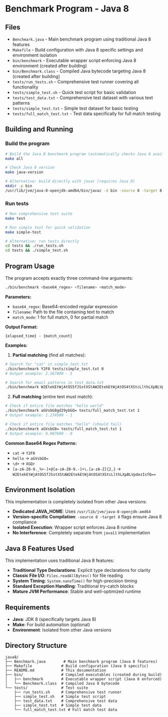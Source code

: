# Benchmark Program - Java 8

## Files
- `Benchmark.java` - Main benchmark program using traditional Java 8 features
- `Makefile` - Build configuration with Java 8 specific settings and environment isolation
- `bin/benchmark` - Executable wrapper script enforcing Java 8 environment (created after building)
- `bin/Benchmark.class` - Compiled Java bytecode targeting Java 8 (created after building)
- `tests/run_tests.sh` - Comprehensive test runner covering all functionality
- `tests/simple_test.sh` - Quick test script for basic validation
- `tests/test_data.txt` - Comprehensive test dataset with various text patterns
- `tests/simple_test.txt` - Simple test dataset for basic testing
- `tests/full_match_test.txt` - Test data specifically for full match testing

## Building and Running

### Build the program
```bash
# Build the Java 8 benchmark program (automatically checks Java 8 availability)
make all

# Check Java 8 version
make java-version

# Alternative: build directly with javac (requires Java 8)
mkdir -p bin
/usr/lib/jvm/java-8-openjdk-amd64/bin/javac -d bin -source 8 -target 8 Benchmark.java
```

### Run tests
```bash
# Run comprehensive test suite
make test

# Run simple test for quick validation
make simple-test

# Alternative: run tests directly
cd tests && ./run_tests.sh
cd tests && ./simple_test.sh
```

## Program Usage

The program accepts exactly three command-line arguments:

```bash
./bin/benchmark <base64_regex> <filename> <match_mode>
```

**Parameters:**
- `base64_regex`: Base64-encoded regular expression
- `filename`: Path to the file containing text to match
- `match_mode`: 1 for full match, 0 for partial match

**Output Format:**
```
{elapsed_time} - {match_count}
```

**Examples:**

1. **Partial matching** (find all matches):
```bash
# Search for "cat" in simple_test.txt
./bin/benchmark Y2F0 tests/simple_test.txt 0
# Output example: 2.567800 - 5

# Search for email patterns in test_data.txt
./bin/benchmark W2EtekEtWjAtOS5fJSstXStAW2EtekEtWjAtOS4tXStcLlthLXpBLVpdezIsfQ== tests/test_data.txt 0
```

2. **Full matching** (entire text must match):
```bash
# Check if entire file matches "hello world"
./bin/benchmark aGVsbG8gd29ybGQ= tests/full_match_test.txt 1
# Output example: 1.234500 - 1

# Check if entire file matches "hello" (should fail)
./bin/benchmark aGVsbG8= tests/full_match_test.txt 1
# Output example: 0.987600 - 0
```

**Common Base64 Regex Patterns:**
- `cat` → `Y2F0`
- `hello` → `aGVsbG8=`
- `\d+` → `XGQr`
- `[a-zA-Z0-9._%+-]+@[a-zA-Z0-9.-]+\.[a-zA-Z]{2,}` → `W2EtekEtWjAtOS5fJSstXStAW2EtekEtWjAtOS4tXStcLlthLXpBLVpdezIsfQ==`

## Environment Isolation

This implementation is completely isolated from other Java versions:

- **Dedicated JAVA_HOME**: Uses `/usr/lib/jvm/java-8-openjdk-amd64`
- **Version-specific Compilation**: `-source 8 -target 8` flags ensure Java 8 compliance
- **Isolated Execution**: Wrapper script enforces Java 8 runtime
- **No Interference**: Completely separate from `java11` implementation

## Java 8 Features Used

This implementation uses traditional Java 8 features:

- **Traditional Type Declarations**: Explicit type declarations for clarity
- **Classic File I/O**: `Files.readAllBytes()` for file reading
- **System Timing**: `System.nanoTime()` for high-precision timing
- **Standard Exception Handling**: Traditional try-catch blocks
- **Mature JVM Performance**: Stable and well-optimized runtime

## Requirements

- **Java**: JDK 8 (specifically targets Java 8)
- **Make**: For build automation (optional)
- **Environment**: Isolated from other Java versions

## Directory Structure

```
java8/
├── Benchmark.java        # Main benchmark program (Java 8 features)
├── Makefile             # Build configuration (Java 8 specific)
├── README.md            # This documentation
├── bin/                 # Compiled executables (created during build)
│   ├── benchmark        # Executable wrapper script (Java 8 enforced)
│   └── Benchmark.class  # Compiled Java 8 bytecode
└── tests/               # Test suite
    ├── run_tests.sh     # Comprehensive test runner
    ├── simple_test.sh   # Simple test script
    ├── test_data.txt    # Comprehensive test data
    ├── simple_test.txt  # Simple test data
    └── full_match_test.txt # Full match test data
``` 